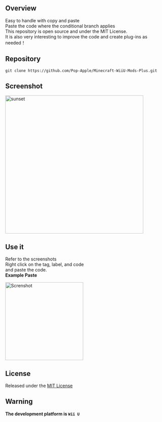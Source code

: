 ## Overview

Easy to handle with copy and paste  
Paste the code where the conditional branch applies  
This repository is open source and under the MIT License.  
It is also very interesting to improve the code and create plug-ins as needed！  

## Repository

```
git clone https://github.com/Pop-Apple/Minecraft-WiiU-Mods-Plus.git
```

## Screenshot

<img width="436" alt="sunset" src="https://user-images.githubusercontent.com/101918076/201359400-25ce9dc3-79cf-4a5e-9992-cd1b02d821e3.png">

## Use it

Refer to the screenshots  
Right click on the tag, label, and code  
and paste the code.  
**Example Paste**

<img width="246" alt="Screnshot" src="https://user-images.githubusercontent.com/101918076/177020251-2f1b10e8-58e9-46ad-ae98-02f8ef47de13.png">

## License

Released under the [MIT License](https://github.com/Pop-Apple/Universal-MC-Editor-Mod/blob/main/LICENSE)

## Warning

**The development platform is `Wii U`**

<!--
![C#](https://img.shields.io/badge/c%23-%23239120.svg?style=for-the-badge&logo=c-sharp&logoColor=white)
![Wii U](https://img.shields.io/badge/Wii%20U-8B8B8B?style=for-the-badge&logo=wiiu&logoColor=white)
-->

